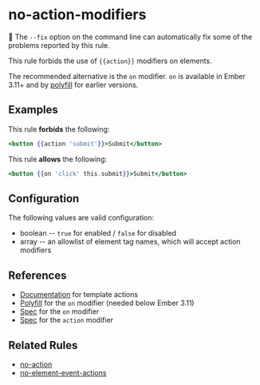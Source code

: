 # no-action-modifiers

🔧 The `--fix` option on the command line can automatically fix some of the problems reported by this rule.

This rule forbids the use of `{{action}}` modifiers on elements.

The recommended alternative is the `on` modifier. `on` is available in Ember 3.11+ and by [polyfill](https://github.com/buschtoens/ember-on-modifier) for earlier versions.

## Examples

This rule **forbids** the following:

```hbs
<button {{action 'submit'}}>Submit</button>
```

This rule **allows** the following:

```hbs
<button {{on 'click' this.submit}}>Submit</button>
```

## Configuration

The following values are valid configuration:

* boolean -- `true` for enabled / `false` for disabled
* array -- an allowlist of element tag names, which will accept action modifiers

## References

* [Documentation](https://guides.emberjs.com/release/templates/actions/) for template actions
* [Polyfill](https://github.com/buschtoens/ember-on-modifier) for the `on` modifier (needed below Ember 3.11)
* [Spec](http://api.emberjs.com/ember/release/classes/Ember.Templates.helpers/methods/fn?anchor=on) for the `on` modifier
* [Spec](https://api.emberjs.com/ember/release/classes/Ember.Templates.helpers/methods/action?anchor=action) for the `action` modifier

## Related Rules

* [no-action](no-action.md)
* [no-element-event-actions](no-element-event-actions.md)
